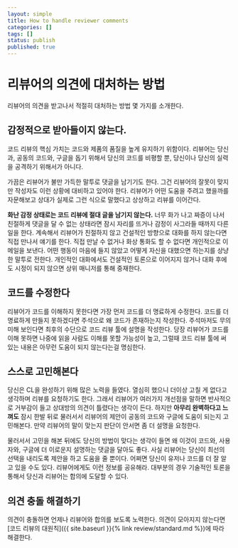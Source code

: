 ```yaml
---
layout: simple
title: How to handle reviewer comments
categories: []
tags: []
status: publish
published: true
---
```


# 리뷰어의 의견에 대처하는 방법
리뷰어의 의견을 받고나서 적절히 대처하는 방법 몇 가지를 소개한다.

## 감정적으로 받아들이지 않는다.
코드 리뷰의 핵심 가치는 코드와 제품의 품질을 높게 유지하기 위함이다. 리뷰어는 당신과, 공동의 코드와, 구글을 돕기 위해서 당신의 코드를 비평할 뿐, 당신이나 당신의 실력을 공격하기 위해서가 아니다.

가끔은 리뷰어가 불만 가득한 말투로 댓글을 남기기도 한다. 그건 리뷰어의 잘못이 맞지만 작성자도 이런 상황에 대비하고 있어야 한다. 리뷰어가 어떤 도움을 주려고 했을까를 자문해보고 상대가 실제로 그런 식으로 말했다고 상상하고 리뷰를 이어간다.

**화난 감정 상태로는 코드 리뷰에 절대 글을 남기지 않는다.** 너무 화가 나고 짜증이 나서 친절하게 댓글을 달 수 없는 상태라면 잠시 자리를 뜨거나 감정이 사그라들 때까지 다른 일을 한다. 계속해서 리뷰어가 친절하지 않고 건설적인 방향으로 대화를 하지 않는다면 직접 만나서 얘기를 한다. 직접 만날 수 없거나 화상 통화도 할 수 없다면 개인적으로 이메일을 보낸다. 어떤 행동이 마음에 들지 않았고 어떻게 자신을 대했으면 하는지를 상냥한 말투로 전한다. 개인적인 대화에서도 건설적인 토론으로 이어지지 않거나 대화 후에도 시정이 되지 않으면 상위 매니저를 통해 중재한다.

## 코드를 수정한다
리뷰어가 코드를 이해하지 못한다면 가장 먼저 코드를 더 명료하게 수정한다. 코드를 더 명료하게 만들지 못하겠다면 주석으로 왜 코드가 존재하는지 작성한다. 주석마저도 무의미해 보인다면 최후의 수단으로 코드 리뷰 툴에 설명을 작성한다. 당장 리뷰어가 코드를 이해 못하면 나중에 읽을 사람도 이해를 못할 가능성이 높고, 그럴때 코드 리뷰 툴에 써 있는 내용은 아무런 도움이 되지 않는다는걸 명심한다.

## 스스로 고민해본다
당신은 CL을 완성하기 위해 많은 노력을 들였다. 열심히 했으니 더이상 고칠 게 없다고 생각하며 리뷰를 요청하기도 한다. 그래서 리뷰어가 여러가지 개선점을 말하면 반사적으로 거부감이 들고 상대방의 의견이 틀렸다는 생각이 든다. 하지만 **아무리 완벽하다고 느껴도** 잠시 한발 뒤로 물러서서 리뷰어의 제안이 공동의 코드와 구글에 도움이 되는지 고민해본다. 만약 리뷰어의 말이 맞는지 판단이 안서면 좀 더 설명을 요청한다.

물러서서 고민을 해본 뒤에도 당신의 방법이 맞다는 생각이 들면 왜 이것이 코드와, 사용자와, 구글에 더 이로운지 설명하는 댓글을 달아도 좋다. 사실 리뷰어는 당신이 최선의 선택을 내리도록 제안을 하고 도움을 줄 뿐이다. 어쩌면 당신이 유저나 코드를 더 잘 알고 있을 수도 있다. 리뷰어에게도 이런 정보를 공유해라. 대부분의 경우 기술적인 토론을 통해서 당신과 리뷰어는 합의에 도달할 수 있다.

## 의견 충돌 해결하기
의견이 충돌하면 언제나 리뷰어와 합의를 보도록 노력한다. 의견이 모아지지 않는다면 [코드 리뷰의 대원칙]({{ site.baseurl }}{% link review/standard.md %})에 따라 해결한다.